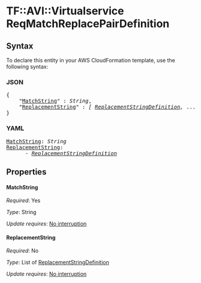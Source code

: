 # TF::AVI::Virtualservice ReqMatchReplacePairDefinition

## Syntax

To declare this entity in your AWS CloudFormation template, use the following syntax:

### JSON

<pre>
{
    "<a href="#matchstring" title="MatchString">MatchString</a>" : <i>String</i>,
    "<a href="#replacementstring" title="ReplacementString">ReplacementString</a>" : <i>[ <a href="replacementstringdefinition.md">ReplacementStringDefinition</a>, ... ]</i>
}
</pre>

### YAML

<pre>
<a href="#matchstring" title="MatchString">MatchString</a>: <i>String</i>
<a href="#replacementstring" title="ReplacementString">ReplacementString</a>: <i>
      - <a href="replacementstringdefinition.md">ReplacementStringDefinition</a></i>
</pre>

## Properties

#### MatchString

_Required_: Yes

_Type_: String

_Update requires_: [No interruption](https://docs.aws.amazon.com/AWSCloudFormation/latest/UserGuide/using-cfn-updating-stacks-update-behaviors.html#update-no-interrupt)

#### ReplacementString

_Required_: No

_Type_: List of <a href="replacementstringdefinition.md">ReplacementStringDefinition</a>

_Update requires_: [No interruption](https://docs.aws.amazon.com/AWSCloudFormation/latest/UserGuide/using-cfn-updating-stacks-update-behaviors.html#update-no-interrupt)


